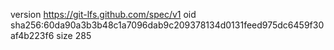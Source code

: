 version https://git-lfs.github.com/spec/v1
oid sha256:60da90a3b3b48c1a7096dab9c209378134d0131feed975dc6459f30af4b223f6
size 285
